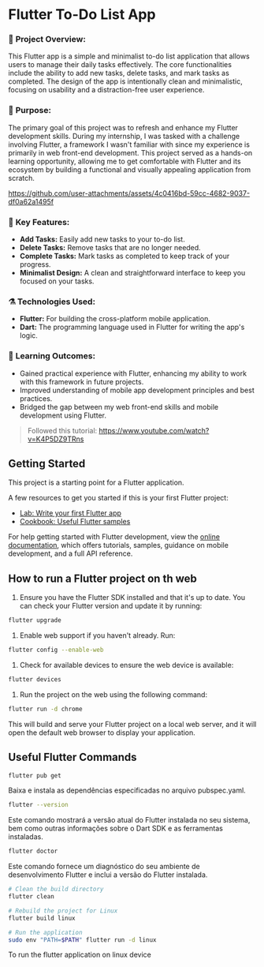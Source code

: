 # Flutter To-Do List App

### 📡 **Project Overview:**
This Flutter app is a simple and minimalist to-do list application that allows users to manage their daily tasks effectively. The core functionalities include the ability to add new tasks, delete tasks, and mark tasks as completed. The design of the app is intentionally clean and minimalistic, focusing on usability and a distraction-free user experience.

### 🍁 **Purpose:**
The primary goal of this project was to refresh and enhance my Flutter development skills. During my internship, I was tasked with a challenge involving Flutter, a framework I wasn't familiar with since my experience is primarily in web front-end development. This project served as a hands-on learning opportunity, allowing me to get comfortable with Flutter and its ecosystem by building a functional and visually appealing application from scratch.

https://github.com/user-attachments/assets/4c0416bd-59cc-4682-9037-df0a62a1495f

### 🚀 **Key Features:**
- **Add Tasks:** Easily add new tasks to your to-do list.
- **Delete Tasks:** Remove tasks that are no longer needed.
- **Complete Tasks:** Mark tasks as completed to keep track of your progress.
- **Minimalist Design:** A clean and straightforward interface to keep you focused on your tasks.

### ⚗️ **Technologies Used:**
- **Flutter:** For building the cross-platform mobile application.
- **Dart:** The programming language used in Flutter for writing the app's logic.

### 🍎 **Learning Outcomes:**
- Gained practical experience with Flutter, enhancing my ability to work with this framework in future projects.
- Improved understanding of mobile app development principles and best practices.
- Bridged the gap between my web front-end skills and mobile development using Flutter.

> Followed this tutorial: https://www.youtube.com/watch?v=K4P5DZ9TRns

## Getting Started

This project is a starting point for a Flutter application.

A few resources to get you started if this is your first Flutter project:

- [Lab: Write your first Flutter app](https://docs.flutter.dev/get-started/codelab)
- [Cookbook: Useful Flutter samples](https://docs.flutter.dev/cookbook)

For help getting started with Flutter development, view the
[online documentation](https://docs.flutter.dev/), which offers tutorials,
samples, guidance on mobile development, and a full API reference.

## How to run a Flutter project on th web

1. Ensure you have the Flutter SDK installed and that it's up to date. You can check your Flutter version and update it by running:
```sh
flutter upgrade 
```
1. Enable web support if you haven't already. Run:
```sh
flutter config --enable-web
```
1. Check for available devices to ensure the web device is available:
```sh
flutter devices
```
1. Run the project on the web using the following command:
```sh
flutter run -d chrome
```
This will build and serve your Flutter project on a local web server, and it will open the default web browser to display your application.

## Useful Flutter Commands

```sh
flutter pub get
```
Baixa e instala as dependências especificadas no arquivo pubspec.yaml.

```sh
flutter --version
```
Este comando mostrará a versão atual do Flutter instalada no seu sistema, bem como outras informações sobre o Dart SDK e as ferramentas instaladas.

```sh
flutter doctor
```
Este comando fornece um diagnóstico do seu ambiente de desenvolvimento Flutter e inclui a versão do Flutter instalada.

```sh
# Clean the build directory
flutter clean

# Rebuild the project for Linux
flutter build linux

# Run the application
sudo env "PATH=$PATH" flutter run -d linux
```
To run the flutter application on linux device